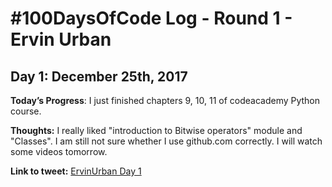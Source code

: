 # #100DaysOfCode Log - Round 1 - Ervin Urban

<h2 align=”center”>
Day 1: December 25th, 2017
</h2>

**Today’s Progress**: I just finished chapters 9, 10, 11 of codeacademy Python course.

**Thoughts:** I really liked "introduction to Bitwise operators" module and "Classes". I am still not sure whether I use github.com correctly. I will watch some videos tomorrow.

**Link to tweet:** [ErvinUrban Day 1](https://twitter.com/ErvinUrban/status/945400128965369857)
